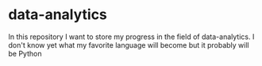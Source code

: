 # data-analytics

In this repository I want to store my progress in the field of data-analytics.
I don't know yet what my favorite language will become but it probably will be Python
